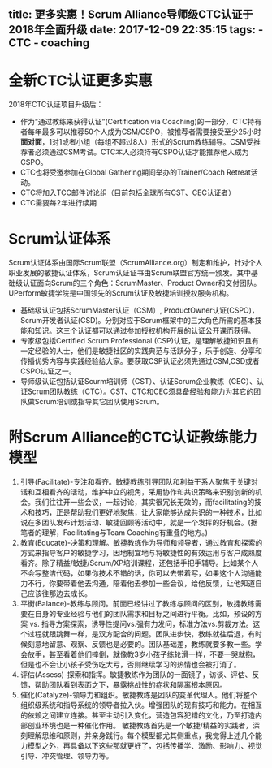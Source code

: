 title: 更多实惠！Scrum Alliance导师级CTC认证于2018年全面升级
date: 2017-12-09 22:35:15
tags:
    - CTC
    - coaching
---

# 全新CTC认证更多实惠

2018年CTC认证项目升级后：

* 作为“通过教练来获得认证”(Certification via Coaching)的一部分，CTC持有者每年最多可以推荐50个人成为CSM/CSPO，被推荐者需要接受至少25小时 **面对面**，1对1或者小组（每组不超过8人）形式的Scrum教练辅导。CSM受推荐者必须通过CSM考试。CTC本人必须持有CSPO认证才能推荐他人成为CSPO。
* CTC也将受邀参加在Global Gathering期间举办的Trainer/Coach Retreat活动。
* CTC将加入TCC邮件讨论组（目前包括全球所有CST、CEC认证者）
* CTC需要每2年进行续期


<!--more-->

# Scrum认证体系

Scrum认证体系由国际Scrum联盟（ScrumAlliance.org）制定和维护，针对个人职业发展的敏捷认证体系，Scrum认证证书由Scrum联盟官方统一颁发。其中基础级认证面向Scrum的三个角色：ScrumMaster、Product Owner和交付团队。UPerform敏捷学院是中国领先的Scrum认证及敏捷培训授权服务机构。

* 基础级认证包括ScrumMaster认证（CSM）, ProductOwner认证(CSPO)，Scrum开发者认证(CSD)。分别对应于Scrum框架中的三大角色所需的基本技能和知识。这三个认证都可以通过参加授权机构开展的认证公开课而获得。
* 专家级包括Certified Scrum Professional (CSP)认证，是理解敏捷知识且有一定经验的人士，他们是敏捷社区的实践典范与活跃分子，乐于创造、分享和传播优秀内容与实践经验给大家。要获取CSP认证必须先通过CSM,CSD或者CSPO认证之一。
* 导师级认证包括认证Scurm培训师（CST）、认证Scrum企业教练（CEC）、认证Scrum团队教练（CTC）。CST、CTC和CEC须具备经验和能力为其它的团队做Scrum培训或指导其它团队使用Scrum。



# 附Scrum Alliance的CTC认证教练能力模型

1. 引导(Facilitate)-专注和看齐。敏捷教练引导团队和利益干系人聚焦于关键对话和互相看齐的活动，维护中立的视角，采用协作和共识策略来识别创新的机会。我们往往开一些会议，一起讨论，其实很冗长无效的，而facilitating的技术和技巧，正是帮助我们更好地聚焦，让大家能够达成共识的一种技术，比如说在多团队发布计划活动、敏捷回顾等活动中，就是一个发挥的好机会。(据笔者的理解，Facilitating与Team Coaching有重叠的地方。)
2. 教育(Educate)-决策和理解。敏捷教练作为导师和领导者，通过教育和探索的方式来指导客户的敏捷学习，因地制宜地与将敏捷性的有效运用与客户成熟度看齐。除了精益/敏捷/Scrum/XP培训课程，还包括手把手辅导。比如某个人不会写整洁代码，如果你技术不错的话，你可以去带着写，如果这个人沟通能力不行，你要带着他去沟通，陪着他去参加一些会议，给他反馈，让他知道自己应该往那边去成长。
3. 平衡(Balance)-教练与顾问。前面已经讲过了教练与顾问的区别，敏捷教练需要在自身的专业经验与他们的团队需求和目标之间进行平衡。比如，预设的方案 vs. 指导方案探索，诱导性提问vs.强有力发问，标准方法vs.剪裁方法。这个过程就跟跳舞一样，是双方配合的问题。团队进步快，教练就往后退，有时候刻意地留意、观察、反馈也是必要的。团队基础差，教练就要多教一些。学会放手，甚至看着他们摔倒，就像教3岁小孩子练轮滑一样，不要一哭就抱，但是也不会让小孩子受伤吃大亏，否则继续学习的热情也会被打消了。
4. 评估(Assess)-探索和指挥。敏捷教练作为团队的一面镜子，访谈、评估、反馈，帮助团队看到表面之下，暴露挑战性的症状和隔离根本原因。
5. 催化(Catalyze)-领导力和组织。敏捷教练是团队的变革代理人。他们将整个组织级系统和指导系统的领导者拉入伙。增强团队的现有技巧和能力。在相互的依赖之间建立连接。甚至主动引入变化，营造包容犯错的文化，乃至打造内部创业环境也是一种催化作用。
敏捷教练首先是一个敏捷/精益的实践者，深刻理解思维和原则，并亲身践行。每个模型都尤其侧重点，我觉得上述几个能力模型之外，再具备以下这些那就更好了，包括传播学、激励、影响力、视觉引导、冲突管理、领导力等。

